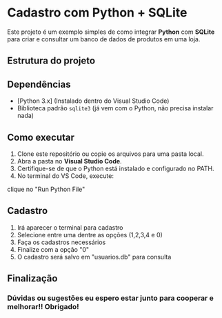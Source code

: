#  Cadastro com Python + SQLite

Este projeto é um exemplo simples de como integrar **Python** com **SQLite** para criar e consultar um banco de dados de produtos em uma loja.

##  Estrutura do projeto


##  Dependências

- [Python 3.x] (Instalado dentro do Visual Studio Code)  
- Biblioteca padrão `sqlite3` (já vem com o Python, não precisa instalar nada)

##  Como executar

1. Clone este repositório ou copie os arquivos para uma pasta local.
2. Abra a pasta no **Visual Studio Code**.
3. Certifique-se de que o Python está instalado e configurado no PATH.
4. No terminal do VS Code, execute:

clique no "Run Python File"

##  Cadastro

1. Irá aparecer o terminal para cadastro
2. Selecione entre uma dentre as opções (1,2,3,4 e 0)
3. Faça os cadastros necessários
4. Finalize com a opção "0"
5. O cadastro será salvo em "usuarios.db" para consulta

## Finalização

### Dúvidas ou sugestões eu espero estar junto para cooperar e melhorar!! Obrigado!
